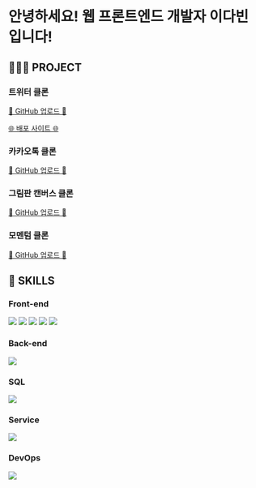<!-- ---------- ---------- ----------  ---------- ---------- ---------- -->
<h1>안녕하세요! 웹 프론트엔드 개발자 이다빈 입니다!</h1>



<h2> <b>👩🏻‍💻 PROJECT</b> </h2>
<h3>트위터 클론</h3>
  <a href="https://github.com/Yeon-seong/react-nodebird">
    <p>🔗 GitHub 업로드 🔗</p>
  </a>
  <a href="http://nodebird.xyz/">
    <p>🌐 배포 사이트 🌐</p>
  </a>

<h3>카카오톡 클론</h3>
  <a href="https://github.com/Yeon-seong/js_nomad/tree/master/kokoa_talk">
    <p>🔗 GitHub 업로드 🔗</p>
  </a>

<h3>그림판 캔버스 클론</h3>
  <a href="https://github.com/Yeon-seong/js_nomad/tree/master/js_paint">
    <p>🔗 GitHub 업로드 🔗</p>
  </a>

<h3>모멘텀 클론</h3>
  <a href="https://github.com/Yeon-seong/js_nomad/tree/master/js_momentum">
    <p>🔗 GitHub 업로드 🔗</p>
  </a>


<h2> <b>🔎 SKILLS</b> </h2>

<h3>Front-end</h3>
<p>
  <!-- ---------- HTML5 스킬 아이콘 ---------- -->
  <img src="https://img.shields.io/badge/HTML5-E34F26?style=for-the-badge&logo=html5&logoColor=white"/>

  <!-- ---------- CSS3 스킬 아이콘 ---------- -->
  <img src="https://img.shields.io/badge/CSS3-1572B6?style=for-the-badge&logo=css3&logoColor=white"/>

  <!-- ---------- JavaScript 스킬 아이콘 ---------- -->
  <img src="https://img.shields.io/badge/JavaScript-F7DF1E?style=for-the-badge&logo=JavaScript&logoColor=white"/>

  <!-- ---------- React 스킬 아이콘 ---------- -->
  <img src="https://img.shields.io/badge/React-20232A?style=for-the-badge&logo=react&logoColor=61DAFB"/>

  <!-- ---------- Next.js 스킬 아이콘 ---------- -->
  <img src="https://img.shields.io/badge/Next.js-000?logo=nextdotjs&logoColor=fff&style=for-the-badge"/>
</p>


<h3>Back-end</h3>
<p>
  <!-- ---------- Node.js 스킬 아이콘 ---------- -->
  <img src="https://img.shields.io/badge/Node.js-43853D?style=for-the-badge&logo=node.js&logoColor=white"/>
</p>


<h3>SQL</h3>
<p>
  <!-- ---------- MySQL 스킬 아이콘 ---------- -->
  <img src="https://img.shields.io/badge/MySQL-005C84?style=for-the-badge&logo=mysql&logoColor=white"/>
</p>


<h3>Service</h3>
<p>
  <!-- ---------- AWS 스킬 아이콘 ---------- -->
  <img src="https://img.shields.io/badge/Amazon_AWS-FF9900?style=for-the-badge&logo=amazonaws&logoColor=white"/>
</p>


<h3>DevOps</h3>
<p>
  <!-- ---------- GitHub 스킬 아이콘 ---------- -->
  <img src="https://img.shields.io/badge/GitHub-100000?style=for-the-badge&logo=github&logoColor=white"/>
</p>
